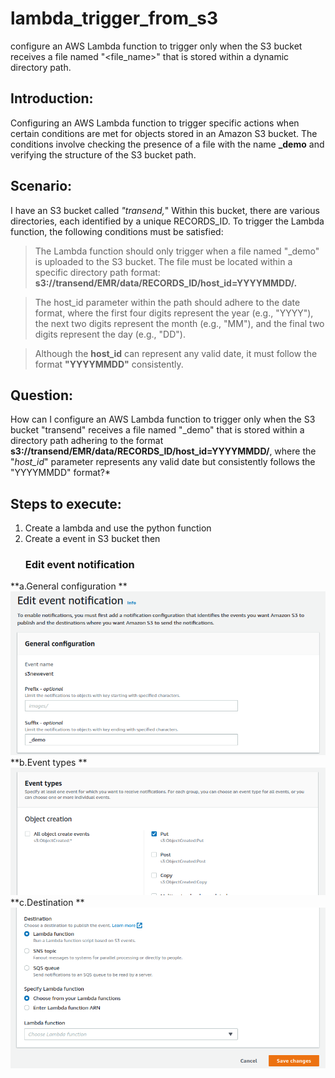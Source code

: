 # lambda_trigger_from_s3
configure an AWS Lambda function to trigger only when the S3 bucket receives a file named "&lt;file_name>" that is stored within a dynamic directory path.

## Introduction:
Configuring an AWS Lambda function to trigger specific actions when certain conditions are met for objects stored in an Amazon S3 bucket. The conditions involve checking the presence of a file with the name **_demo** and verifying the structure of the S3 bucket path.

## Scenario:
I have an S3 bucket called *"transend,*" Within this bucket, there are various directories, each identified by a unique RECORDS_ID. To trigger the Lambda function, the following conditions must be satisfied:

>The Lambda function should only trigger when a file named "_demo" is uploaded to the S3 bucket.
The file must be located within a specific directory path format: **s3://transend/EMR/data/RECORDS_ID/host_id=YYYYMMDD/.**

>The host_id parameter within the path should adhere to the date format, where the first four digits represent the year (e.g., "YYYY"), the next two digits represent the month (e.g., "MM"), and the final two digits represent the day (e.g., "DD").

>Although the **host_id** can represent any valid date, it must follow the format **"YYYYMMDD"** consistently.

## Question:
How can I configure an AWS Lambda function to trigger only when the S3 bucket "transend" receives a file named "_demo" that is stored within a directory path adhering to the format **s3://transend/EMR/data/RECORDS_ID/host_id=YYYYMMDD/**, where the "*host_id*" parameter represents any valid date but consistently follows the "YYYYMMDD" format?*

## Steps to execute:

1. Create a lambda and use the python function
2. Create a event in S3 bucket then
   ### Edit event notification
**a.General configuration
**
   ![alt text](https://github.com/piyushanand3/lambda_trigger_from_s3/blob/main/Screenshot%20from%202023-06-02%2013-19-27.png?raw=true)
**b.Event types
**
   ![alt text](https://github.com/piyushanand3/lambda_trigger_from_s3/blob/main/Screenshot%20from%202023-06-02%2013-19-44.png?raw=true)
**c.Destination
**
   ![alt text](https://github.com/piyushanand3/lambda_trigger_from_s3/blob/main/Screenshot%20from%202023-06-02%2013-20-31.png?raw=true)